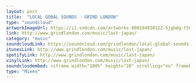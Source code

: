 ```yaml
---
layout: post
title:  "LOCAL GOBAL SOUNDS - GRIND LONDON"
type: "soundcloud"
artworkImageUrl: https://i1.sndcdn.com/artworks-000194938122-5jgbdg-t500x500.jpg
link: http://www.grindlondon.com/music/last-japan/
category: "music"
soundcloudLink: https://soundcloud.com/grindlondon/local-global-sounds-lastjapan
itunesLink: http://www.grindlondon.com/music/last-japan/
spotifyLink: http://www.grindlondon.com/music/last-japan/
vinylLink: http://www.grindlondon.com/music/last-japan/
soundcloudembed: <iframe width="100%" height="20" scrolling="no" frameborder="no" src="https://w.soundcloud.com/player/?url=https%3A//api.soundcloud.com/tracks/294375703&amp;color=ff5500&amp;inverse=false&amp;auto_play=false&amp;show_user=true"></iframe>
type: "Mixes"
---
```

